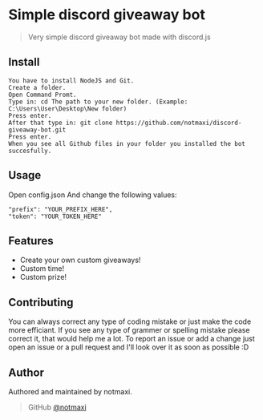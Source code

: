 # Simple discord giveaway bot
> Very simple discord giveaway bot made with discord.js

## Install

```
You have to install NodeJS and Git.
Create a folder.
Open Command Promt.
Type in: cd The path to your new folder. (Example: C:\Users\User\Desktop\New folder)
Press enter.
After that type in: git clone https://github.com/notmaxi/discord-giveaway-bot.git
Press enter.
When you see all Github files in your folder you installed the bot succesfully.
```

## Usage

Open config.json
And change the following values:

```
"prefix": "YOUR_PREFIX_HERE",
"token": "YOUR_TOKEN_HERE"
```

## Features

* Create your own custom giveaways!
* Custom time!
* Custom prize!

## Contributing

You can always correct any type of coding mistake or just make the code more efficiant.
If you see any type of grammer or spelling mistake please correct it, that would help me a lot.
To report an issue or add a change just open an issue or a pull request and I'll look over it as soon as possible :D

## Author

Authored and maintained by notmaxi.

> GitHub [@notmaxi](https://github.com/notmaxi)
